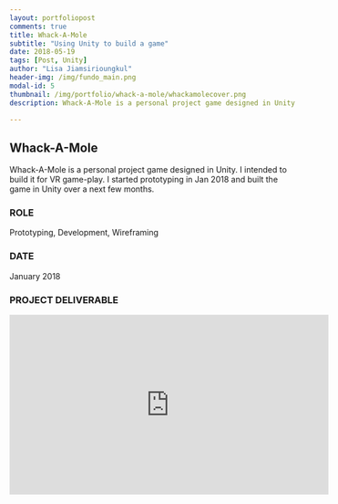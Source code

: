 ```yaml
---
layout: portfoliopost
comments: true
title: Whack-A-Mole
subtitle: "Using Unity to build a game"
date: 2018-05-19
tags: [Post, Unity]
author: "Lisa Jiamsirioungkul"
header-img: /img/fundo_main.png
modal-id: 5
thumbnail: /img/portfolio/whack-a-mole/whackamolecover.png
description: Whack-A-Mole is a personal project game designed in Unity. I intended to build it for VR game-play. I started prototyping in Jan 2018 and built the game in Unity over a next few months.

---
```

## Whack-A-Mole

Whack-A-Mole is a personal project game designed in Unity. I intended to build it for VR game-play. I started prototyping in Jan 2018 and built the game in Unity over a next few months.

### ROLE
Prototyping, Development, Wireframing

### DATE
January 2018

### PROJECT DELIVERABLE

<iframe width="560" height="315" src="https://www.youtube.com/embed/hD3N12aF3ms" frameborder="0" allow="autoplay; encrypted-media" allowfullscreen></iframe>


